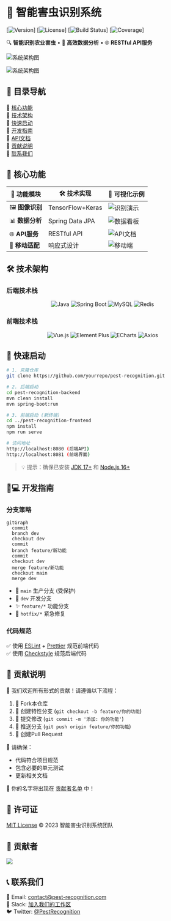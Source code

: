 # 🐞 智能害虫识别系统 

[![Version](https://img.shields.io/badge/version-1.0.0-blue.svg)] [![License](https://img.shields.io/badge/license-MIT-green.svg)] [![Build Status](https://img.shields.io/badge/build-passing-brightgreen)] [![Coverage](https://img.shields.io/badge/coverage-95%25-success)]

🔍 **智能识别农业害虫** • 🚀 **高效数据分析** • 🌐 **RESTful API服务**

![系统架构图](https://via.placeholder.com/800x400.png?text=系统架构示意图)

![系统架构图](https://via.placeholder.com/800x400.png?text=系统架构示意图) 

## 📍 目录导航

🔹 [核心功能](#-核心功能)  
🔹 [技术架构](#-技术架构)  
🔹 [快速启动](#-快速启动)  
🔹 [开发指南](#-开发指南)  
🔹 [API文档](#-api文档)  
🔹 [贡献说明](#-贡献说明)  
🔹 [联系我们](#-联系我们)

## 🌟 核心功能

<div align="center">

| 🎯 功能模块      | 🛠️ 技术实现        | 📸 可视化示例 |
|----------------|-------------------|--------------|
| 🖼️ **图像识别**  | TensorFlow+Keras  | ![识别演示](https://via.placeholder.com/200x150.png?text=识别演示) |
| 📊 **数据分析**  | Spring Data JPA   | ![数据看板](https://via.placeholder.com/200x150.png?text=数据分析) |
| 🌐 **API服务**   | RESTful API       | ![API文档](https://via.placeholder.com/200x150.png?text=API+文档) |
| 📱 **移动适配**  | 响应式设计         | ![移动端](https://via.placeholder.com/200x150.png?text=移动端) |

</div>

## 🛠️ 技术架构

### 后端技术栈

<div align="center">

![Java](https://img.shields.io/badge/Java-17-007396?logo=java&style=for-the-badge) 
![Spring Boot](https://img.shields.io/badge/Spring_Boot-3.1.5-6DB33F?logo=spring&style=for-the-badge) 
![MySQL](https://img.shields.io/badge/MySQL-8.0-4479A1?logo=mysql&style=for-the-badge) 
![Redis](https://img.shields.io/badge/Redis-DC382D?logo=redis&style=for-the-badge)

</div>

### 前端技术栈

<div align="center">

![Vue.js](https://img.shields.io/badge/Vue.js-3.3-4FC08D?logo=vuedotjs&style=for-the-badge) 
![Element Plus](https://img.shields.io/badge/Element_Plus-2.3-409EFF?logo=element&style=for-the-badge) 
![ECharts](https://img.shields.io/badge/ECharts-AA344D?logo=apacheecharts&style=for-the-badge) 
![Axios](https://img.shields.io/badge/Axios-5A29E4?logo=axios&style=for-the-badge)

</div>

## 🚀 快速启动

```bash
# 1. 克隆仓库
git clone https://github.com/yourrepo/pest-recognition.git

# 2. 后端启动
cd pest-recognition-backend
mvn clean install
mvn spring-boot:run

# 3. 前端启动 (新终端)
cd ../pest-recognition-frontend
npm install
npm run serve

# 访问地址
http://localhost:8080 (后端API)
http://localhost:8081 (前端界面)
```

> 💡 提示：确保已安装 [JDK 17+](https://adoptium.net/) 和 [Node.js 16+](https://nodejs.org/)

## 👨💻 开发指南

### 分支策略

```mermaid
gitGraph
  commit
  branch dev
  checkout dev
  commit
  branch feature/新功能
  commit
  checkout dev
  merge feature/新功能
  checkout main
  merge dev
```

- 🌿 `main` 生产分支 (受保护)
- 🚧 `dev` 开发分支
- ✨ `feature/*` 功能分支
- 🐛 `hotfix/*` 紧急修复

### 代码规范

✅ 使用 [ESLint](https://eslint.org/) + [Prettier](https://prettier.io/) 规范前端代码  
✅ 使用 [Checkstyle](https://checkstyle.sourceforge.io/) 规范后端代码

## 🤝 贡献说明

🙌 我们欢迎所有形式的贡献！请遵循以下流程：

1. 🍴 Fork本仓库
2. 🌱 创建特性分支 (`git checkout -b feature/你的功能`)
3. 💾 提交修改 (`git commit -m '添加: 你的功能'`)
4. 🚀 推送分支 (`git push origin feature/你的功能`)
5. 🔄 创建Pull Request

📌 请确保：
- 代码符合项目规范
- 包含必要的单元测试
- 更新相关文档

🎉 你的名字将出现在 [贡献者名单](#贡献者) 中！

## 📜 许可证

[MIT License](LICENSE) © 2023 智能害虫识别系统团队

## 🌟 贡献者

<a href="https://github.com/yourrepo/pest-recognition/graphs/contributors">
  <img src="https://contrib.rocks/image?repo=yourrepo/pest-recognition" />
</a>

## 📞 联系我们

📧 Email: contact@pest-recognition.com  
💬 Slack: [加入我们的工作区](https://slack.pest-recognition.com)  
🐦 Twitter: [@PestRecognition](https://twitter.com/PestRecognition)
